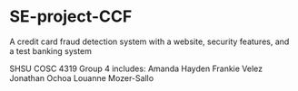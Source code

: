 # SE-project-CCF
A credit card fraud detection system with a website, security features, and a test banking system

SHSU COSC 4319 Group 4 includes:
  Amanda Hayden
  Frankie Velez
  Jonathan Ochoa
  Louanne Mozer-Sallo

